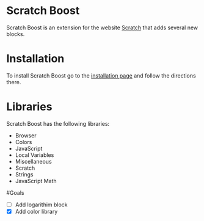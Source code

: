# Scratch Boost
Scratch Boost is an extension for the website [Scratch](http://scratch.mit.edu) that adds several new blocks.

# Installation
To install Scratch Boost go to the [installation page](https://Ealgase.github.io/Scratch-Boost) and follow the directions there.

# Libraries
Scratch Boost has the following libraries:
- Browser
- Colors
- JavaScript
- Local Variables
- Miscellaneous
- Scratch
- Strings
- JavaScript Math

#Goals
-[ ] Add logarithim block
-[x] Add color library
